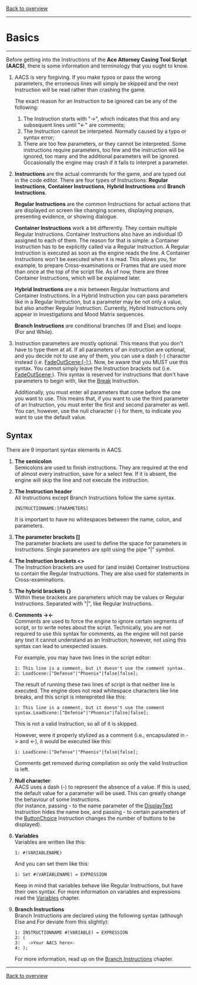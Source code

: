 [Back to overview](index.md)

---
# Basics

---
Before getting into the Instructions of the **Ace Attorney Casing Tool Script (AACS)**, there is some information and terminology that you ought to know.

1. AACS is very forgiving. If you make typos or pass the wrong parameters, the erroneous lines will simply be skipped and the next Instruction will be read rather than crashing the game.
    
    The exact reason for an Instruction to be ignored can be any of the following:
    1. The Instruction starts with "->", which indicates that this and any subsequent lines until "<-" are comments;
    2. The Instruction cannot be interpeted. Normally caused by a typo or syntax error;
    3. There are too few parameters, or they cannot be interpreted. Some instructions require parameters, too few and the instruction will be ignored, too many and the additional parameters will be ignored. Occasionally the engine may crash if it fails to interpret a parameter.

2. **Instructions** are the actual commands for the game, and are typed out in the code editor. There are four types of Instructions: **Regular Instructions**, **Container Instructions**, **Hybrid Instructions** and **Branch Instructions**.

    **Regular Instructions** are the common Instructions for actual actions that are displayed on screen like changing scenes, displaying popups, presenting evidence, or showing dialogue.
 
    **Container Instructions** work a bit differently. They contain multiple Regular Instructions. Container Instructions also have an individual ID assigned to each of them. The reason for that is simple: a Container Instruction has to be explicitly called via a Regular Instruction. A Regular Instruction is executed as soon as the engine reads the line. A Container Instructions won't be executed when it is read. This allows you, for example, to prepare Cross-examinations or Frames that are used more than once at the top of the script file. As of now, there are three Container Instructions, which will be explained later.
 
    **Hybrid Instructions** are a mix between Regular Instructions and Container Instructions. In a Hybrid Instruction you can pass parameters like in a Regular Instruction, but a parameter may be not only a value, but also another Regular Instruction. Currently, Hybrid Instructions only appear in Investigations and Mood Matrix sequences.

    **Branch Instructions** are conditional branches (If and Else) and loops (For and While).

3. Instruction parameters are mostly optional. This means that you don't have to type them at all. If all parameters of an instruction are optional, and you decide not to use any of them, you can use a dash (-) character instead (i.e. [FadeOutScene:[-];](FadeOutScene.md)). Now, be aware that you MUST use this syntax. You cannot simply leave the Instruction brackets out (i.e. [FadeOutScene;](FadeOutScene.md)). This syntax is reserved for instructions that don't have parameters to begin with, like the [Break](Break.md) Instruction. 

	Additionally, you must enter all parameters that come before the one you want to use. This means that, if you want to use the third parameter of an Instruction, you must enter the first and second parameter as well. You can, however, use the null character (-) for them, to indicate you want to use the default value.

## Syntax

There are 9 important syntax elements in AACS.
1. **The semicolon**  
    Semicolons are used to finish instructions. They are required at the end of almost every instruction, save for a select few. If it is absent, the engine will skip the line and not execute the instruction.
    
2. **The Instruction header**  
	All Instructions except Branch Instructions follow the same syntax.
	```
	INSTRUCTIONNAME:[PARAMETERS]
	```
	It is important to have no whitespaces between the name, colon, and parameters.

3. **The parameter brackets []**  
	The parameter brackets are used to define the space for parameters in Instructions. Single parameters are split using the pipe "\|" symbol.

4. **The Instruction brackets <>**  
	The Instruction brackets are used for (and inside) Container Instructions to contain the Regular Instructions. They are also used for statements in Cross-examinations.

5. **The hybrid brackets {}**  
	Within these brackets are parameters which may be values or Regular Instructions. Separated with "\|", like Regular Instructions.

6. **Comments -><-**  
	Comments are used to force the engine to ignore certain segments of script, or to write notes about the script. Technically, you are not required to use this syntax for comments, as the engine will not parse any text it cannot understand as an Instruction; however, not using this syntax can lead to unexpected issues.
    
	For example, you may have two lines in the script editor:
	```
	1: This line is a comment, but it doesn't use the comment syntax.
	2: LoadScene:["Defense"|"Phoenix"|false|false];
	```
	The result of running these two lines of script is that neither line is executed. The engine does not read whitespace characters like line breaks, and this script is interepreted like this:
	```
	1: This line is a comment, but it doesn't use the comment syntax.LoadScene:["Defense"|"Phoenix"|false|false];
	```
	This is not a valid Instruction, so all of it is skipped.

	However, were it properly stylized as a comment (i.e., encapsulated in -> and <-), it would be executed like this:
	```
	1: LoadScene:["Defense"|"Phoenix"|false|false];
	```
	Comments get removed during compilation so only the valid Instruction is left.

7. **Null character**:  
	AACS uses a dash (-) to represent the absence of a value. If this is used, the default value for a parameter will be used. This can greatly change the behaviour of some Instructions.   
	(for instance, passing - to the name parameter of the [DisplayText](DisplayText.md) Instruction hides the name box, and passing - to certain parameters of the [ButtonChoice](ButtonChoice.md) Instruction changes the number of buttons to be displayed).

8. **Variables**  
	Variables are written like this:
	```
	1: #(VARIABLENAME) 
	```
	And you can set them like this:
	```
	1: Set #(VARIABLENAME) = EXPRESSION
	```
	Keep in mind that variables behave like Regular Instructions, but have their own syntax. For more information on variables and expressions read the [Variables](Variables.md) chapter.

9. **Branch Instructions**  
	Branch Instructions are declared using the following syntax (although Else and For deviate from this slightly):
	```
	1: INSTRUCTIONNAME #(VARIABLE) = EXPRESSION
	2: (
	3:   ->Your AACS here<-
	4: ); 
	```
	For more information, read up on the [Branch Instructions](Branch-Instructions.md) chapter.

---
[Back to overview](index.md)

